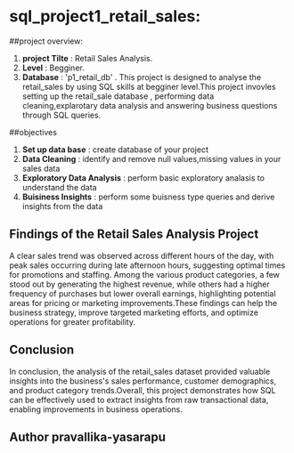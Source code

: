 # sql_project1_retail_sales:

##project overview:
1. **project Tilte** : Retail Sales Analysis.
2. **Level** : Begginer.
3. **Database** : 'p1_retail_db' .
This project is designed to analyse the retail_sales by using  SQL skills at begginer level.This project invovles setting up the retail_sale database , performing data cleaning,explarotary data analysis and answering business questions through SQL queries.

##objectives
1. **Set up data base** : create database of your project
2. **Data Cleaning** : identify and remove null values,missing values in your sales data
3. **Exploratory Data Analysis** : perform basic exploratory analasis to understand the data
4. **Buisiness Insights** : perform some buisness type queries and derive insights from the data



## Findings of the Retail Sales Analysis Project


A clear sales trend was observed across different hours of the day, with peak sales occurring during late afternoon hours, suggesting optimal times for promotions and staffing. Among the various product categories, a few stood out by generating the highest revenue, while others had a higher frequency of purchases but lower overall earnings, highlighting potential areas for pricing or marketing improvements.These findings can help the business  strategy, improve targeted marketing efforts, and optimize operations for greater profitability.

## Conclusion
In conclusion, the analysis of the retail_sales dataset provided valuable insights into the business's sales performance, customer demographics, and product category trends.Overall, this project demonstrates how SQL can be effectively used to extract insights from raw transactional data, enabling improvements in business operations.

## Author pravallika-yasarapu
